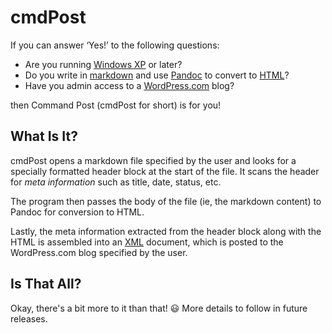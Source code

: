 # cmdPost

If you can answer &lsquo;Yes!&rsquo; to the following questions:

* Are you running [Windows XP][windows] or later?
* Do you write in [markdown] and use [Pandoc] to convert to [HTML]?
* Have you admin access to a [WordPress.com][wp] blog?

then Command Post (cmdPost for short) is for you!

## What Is It?

cmdPost opens a markdown file specified by the user and looks for a specially
formatted header block at the start of the file. It scans the header for _meta
information_ such as title, date, status, etc.

The program then passes the body of the file (ie, the markdown content) to
Pandoc for conversion to HTML.

Lastly, the meta information extracted from the header block along with the HTML
is assembled into an [XML] document, which is posted to the WordPress.com blog
specified by the user.

## Is That All?

Okay, there's a bit more to it than that! :smiley: More details to follow in
future releases.

[windows]: http://windows.microsoft.com/
[markdown]: http://daringfireball.net/projects/markdown/
[pandoc]: http://www.pandoc.org/
[wp]: https://wordpress.com/
[html]: http://www.w3.org/html/
[xml]: http://www.w3.org/TR/REC-xml/
